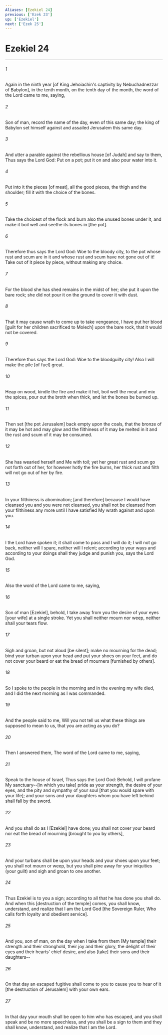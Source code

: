 ```yaml
---
Aliases: [Ezekiel 24]
previous: ['Ezek 23']
up: ['Ezekiel']
next: ['Ezek 25']
---
```

# Ezekiel 24

***














###### 1 






Again in the ninth year [of King Jehoiachin's captivity by Nebuchadnezzar of Babylon], in the tenth month, on the tenth day of the month, the word of the Lord came to me, saying, 













###### 2 






Son of man, record the name of the day, even of this same day; the king of Babylon set himself against and assailed Jerusalem this same day. 













###### 3 






And utter a parable against the rebellious house [of Judah] and say to them, Thus says the Lord God: Put on a pot; put it on and also pour water into it. 













###### 4 






Put into it the pieces [of meat], all the good pieces, the thigh and the shoulder; fill it with the choice of the bones. 













###### 5 






Take the choicest of the flock and burn also the unused bones under it, and make it boil well and seethe its bones in [the pot]. 













###### 6 






Therefore thus says the Lord God: Woe to the bloody city, to the pot whose rust and scum are in it and whose rust and scum have not gone out of it! Take out of it piece by piece, without making any choice. 













###### 7 






For the blood she has shed remains in the midst of her; she put it upon the bare rock; she did not pour it on the ground to cover it with dust. 













###### 8 






That it may cause wrath to come up to take vengeance, I have put her blood [guilt for her children sacrificed to Molech] upon the bare rock, that it would not be covered. 













###### 9 






Therefore thus says the Lord God: Woe to the bloodguilty city! Also I will make the pile [of fuel] great. 













###### 10 






Heap on wood, kindle the fire and make it hot, boil well the meat and mix the spices, pour out the broth when thick, and let the bones be burned up. 













###### 11 






Then set [the pot Jerusalem] back empty upon the coals, that the bronze of it may be hot and may glow and the filthiness of it may be melted in it and the rust and scum of it may be consumed. 













###### 12 






She has wearied herself and Me with toil; yet her great rust and scum go not forth out of her, for however hotly the fire burns, her thick rust and filth will not go out of her by fire. 













###### 13 






In your filthiness is abomination; [and therefore] because I would have cleansed you and you were not cleansed, you shall not be cleansed from your filthiness any more until I have satisfied My wrath against and upon you. 













###### 14 






I the Lord have spoken it; it shall come to pass and I will do it; I will not go back, neither will I spare, neither will I relent; according to your ways and according to your doings shall they judge and punish you, says the Lord God. 













###### 15 






Also the word of the Lord came to me, saying, 













###### 16 






Son of man [Ezekiel], behold, I take away from you the desire of your eyes [your wife] at a single stroke. Yet you shall neither mourn nor weep, neither shall your tears flow. 













###### 17 






Sigh and groan, but not aloud [be silent]; make no mourning for the dead; bind your turban upon your head and put your shoes on your feet, and do not cover your beard or eat the bread of mourners [furnished by others]. 













###### 18 






So I spoke to the people in the morning and in the evening my wife died, and I did the next morning as I was commanded. 













###### 19 






And the people said to me, Will you not tell us what these things are supposed to mean to us, that you are acting as you do? 













###### 20 






Then I answered them, The word of the Lord came to me, saying, 













###### 21 






Speak to the house of Israel, Thus says the Lord God: Behold, I will profane My sanctuary--[in which you take] pride as your strength, the desire of your eyes, and the pity and sympathy of your soul [that you would spare with your life]; and your sons and your daughters whom you have left behind shall fall by the sword. 













###### 22 






And you shall do as I [Ezekiel] have done; you shall not cover your beard nor eat the bread of mourning [brought to you by others], 













###### 23 






And your turbans shall be upon your heads and your shoes upon your feet; you shall not mourn or weep, but you shall pine away for your iniquities (your guilt) and sigh and groan to one another. 













###### 24 






Thus Ezekiel is to you a sign; according to all that he has done you shall do. And when this [destruction of the temple] comes, you shall know, understand, and realize that I am the Lord God [the Sovereign Ruler, Who calls forth loyalty and obedient service]. 













###### 25 






And you, son of man, on the day when I take from them [My temple] their strength and their stronghold, their joy and their glory, the delight of their eyes and their hearts' chief desire, and also [take] their sons and their daughters-- 













###### 26 






On that day an escaped fugitive shall come to you to cause you to hear of it [the destruction of Jerusalem] with your own ears. 













###### 27 






In that day your mouth shall be open to him who has escaped, and you shall speak and be no more speechless, and you shall be a sign to them and they shall know, understand, and realize that I am the Lord.
